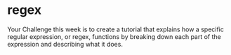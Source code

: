 # regex
Your Challenge this week is to create a tutorial that explains how a specific regular expression, or regex, functions by breaking down each part of the expression and describing what it does. 
